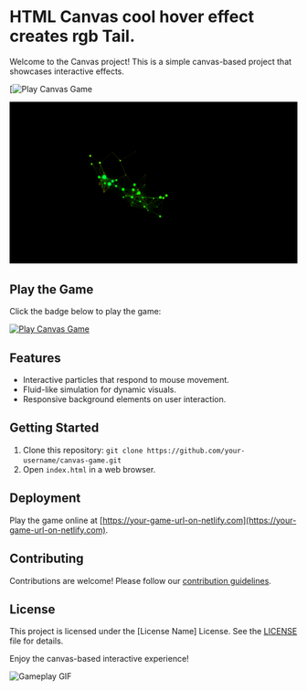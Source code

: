 # HTML Canvas cool hover effect creates rgb Tail.

Welcome to the Canvas project! This is a simple canvas-based project that showcases interactive effects.

[![Play Canvas Game](https://hover-and-see.netlify.app)

![Gameplay Screenshot](canvas-dot-2.png)

## Play the Game

Click the badge below to play the game:

[![Play Canvas Game](https://img.shields.io/badge/Play%20Game-Netlify-blue)](https://your-game-url-on-netlify.com)

## Features

- Interactive particles that respond to mouse movement.
- Fluid-like simulation for dynamic visuals.
- Responsive background elements on user interaction.

## Getting Started

1. Clone this repository: `git clone https://github.com/your-username/canvas-game.git`
2. Open `index.html` in a web browser.

## Deployment

Play the game online at [https://your-game-url-on-netlify.com](https://your-game-url-on-netlify.com).

## Contributing

Contributions are welcome! Please follow our [contribution guidelines](CONTRIBUTING.md).

## License

This project is licensed under the [License Name] License. See the [LICENSE](LICENSE) file for details.

Enjoy the canvas-based interactive experience!

![Gameplay GIF](screenshots/gameplay.gif)
